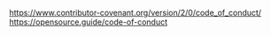 https://www.contributor-covenant.org/version/2/0/code_of_conduct/
https://opensource.guide/code-of-conduct
